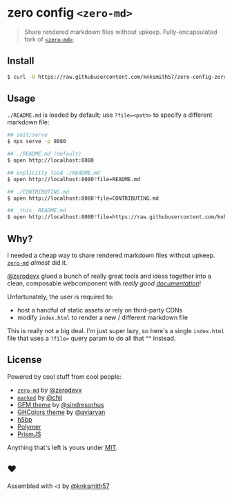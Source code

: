 zero config `<zero-md>`
======================

> Share rendered markdown files without upkeep. Fully-encapsulated fork of [`<zero-md>`][zero-md].


## Install
```sh
$ curl -O https://raw.githubusercontent.com/knksmith57/zero-config-zero-md/master/index.html
```


## Usage
`./README.md` is loaded by default; use `?file=<path>` to specify a different markdown file:

```sh
## zeit/serve
$ npx serve -p 8080

## ./README.md (default)
$ open http://localhost:8080

## explicitly load ./README.md
$ open http://localhost:8080?file=README.md

## ./CONTRIBUTING.md
$ open http://localhost:8080?file=CONTRIBUTING.md

## _this_ README.md
$ open http://localhost:8080?file=https://raw.githubusercontent.com/knksmith57/zero-config-zero-md/master/README.md
```


## Why?
I needed a cheap way to share rendered markdown files without upkeep. [`zero-md`][zero-md] _almost_ did it.

[@zerodevx] glued a bunch of really great tools and ideas together into a clean, composable webcomponent with
_really good [documentation][zero-md-docs]_!

Unfortunately, the user is required to:
* host a handful of static assets _or_ rely on third-party CDNs
* modify `index.html` to render a new / different markdown file

This is really not a big deal. I'm just super lazy, so here's a single `index.html` file that uses a `?file=` query param to do all that ^^ instead.


## License
Powered by cool stuff from cool people:
* [`zero-md`][zero-md] by [@zerodevx]
* [`marked`][marked] by [@chjj]
* [GFM theme][gfm-theme] by [@sindresorhus]
* [GHColors theme][ghc-theme] by [@aviaryan]
* [h5bp]
* [Polymer]
* [PrismJS]

Anything that's left is yours under [MIT].


## ♥︎
Assembled with `<3` by [@knksmith57]


[ghc-theme]: https://github.com/PrismJS/prism-themes/blob/master/themes/prism-ghcolors.css
[gfm-theme]: https://github.com/sindresorhus/github-markdown-css
[h5bp]: https://github.com/h5bp/html5-boilerplate
[marked]: https://github.com/chjj/marked
[MIT]: https://choosealicense.com/licenses/mit/
[Polymer]: https://github.com/Polymer/polymer
[PrismJS]: https://github.com/PrismJS/prism
[zero-md]: https://github.com/zerodevx/zero-md
[zero-md-docs]: https://zerodevx.github.io/zero-md/

[@aviaryan]: https://github.com/aviaryan
[@chjj]: https://github.com/chjj
[@knksmith57]: https://twitter.com/knksmith57
[@sindresorhus]: https://github.com/sindresorhus
[@zerodevx]: https://github.com/zerodevx

